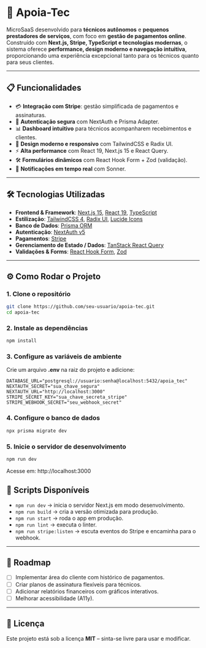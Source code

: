 # 🚀 Apoia-Tec  

MicroSaaS desenvolvido para **técnicos autônomos** e **pequenos prestadores de serviços**, com foco em **gestão de pagamentos online**.  
Construído com **Next.js, Stripe, TypeScript e tecnologias modernas**, o sistema oferece **performance, design moderno e navegação intuitiva**, proporcionando uma experiência excepcional tanto para os técnicos quanto para seus clientes.  

---

## 📋 Funcionalidades  

- 💳 **Integração com Stripe**: gestão simplificada de pagamentos e assinaturas.  
- 🔐 **Autenticação segura** com NextAuth e Prisma Adapter.  
- 📊 **Dashboard intuitivo** para técnicos acompanharem recebimentos e clientes.  
- 🎨 **Design moderno e responsivo** com TailwindCSS e Radix UI.  
- ⚡ **Alta performance** com React 19, Next.js 15 e React Query.  
- 🛠 **Formulários dinâmicos** com React Hook Form + Zod (validação).  
- 🔔 **Notificações em tempo real** com Sonner.  

---

## 🛠️ Tecnologias Utilizadas  

- **Frontend & Framework**: [Next.js 15](https://nextjs.org/), [React 19](https://react.dev/), [TypeScript](https://www.typescriptlang.org/)  
- **Estilização**: [TailwindCSS 4](https://tailwindcss.com/), [Radix UI](https://www.radix-ui.com/), [Lucide Icons](https://lucide.dev/)  
- **Banco de Dados**: [Prisma ORM](https://www.prisma.io/)  
- **Autenticação**: [NextAuth v5](https://next-auth.js.org/)  
- **Pagamentos**: [Stripe](https://stripe.com/)  
- **Gerenciamento de Estado / Dados**: [TanStack React Query](https://tanstack.com/query)  
- **Validações & Forms**: [React Hook Form](https://react-hook-form.com/), [Zod](https://zod.dev/)  

---

## ⚙️ Como Rodar o Projeto  

### 1. Clone o repositório  
```bash
git clone https://github.com/seu-usuario/apoia-tec.git
cd apoia-tec
```


### 2. Instale as dependências  
```bash
npm install
```

### 3. Configure as variáveis de ambiente  

Crie um arquivo **.env** na raiz do projeto e adicione:  

```env
DATABASE_URL="postgresql://usuario:senha@localhost:5432/apoia_tec"
NEXTAUTH_SECRET="sua_chave_segura"
NEXTAUTH_URL="http://localhost:3000"
STRIPE_SECRET_KEY="sua_chave_secreta_stripe"
STRIPE_WEBHOOK_SECRET="seu_webhook_secret"
```

### 4. Configure o banco de dados
```cmd
npx prisma migrate dev
````
### 5. Inicie o servidor de desenvolvimento
```cmd
npm run dev
```
Acesse em: http://localhost:3000

## 🔗 Scripts Disponíveis  

- `npm run dev` → inicia o servidor Next.js em modo desenvolvimento.  
- `npm run build` → cria a versão otimizada para produção.  
- `npm run start` → roda o app em produção.  
- `npm run lint` → executa o linter.  
- `npm run stripe:listen` → escuta eventos do Stripe e encaminha para o webhook.  

---

## 📌 Roadmap  

- [ ] Implementar área do cliente com histórico de pagamentos.  
- [ ] Criar planos de assinatura flexíveis para técnicos.  
- [ ] Adicionar relatórios financeiros com gráficos interativos.  
- [ ] Melhorar acessibilidade (A11y).  

---

## 📄 Licença  

Este projeto está sob a licença **MIT** – sinta-se livre para usar e modificar.  



